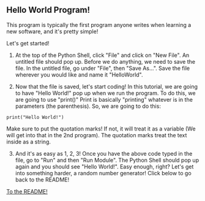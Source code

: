 ## Hello World Program!

This program is typically the first program anyone writes when learning a new software, and it's pretty simple!

Let's get started!

1) At the top of the Python Shell, click "File" and click on "New File". An untitled file should pop up. Before we do anything, we need to save the file. In the untitled file, go under "File", then "Save As...". Save the file wherever you would like and name it "HelloWorld".

2) Now that the file is saved, let's start coding! In this tutorial, we are going to have "Hello World!" pop up when we run the program. To do this, we are going to use "print()" Print is basically "printing" whatever is in the parameters (the parenthesis). So, we are going to do this:

```
print("Hello World!")
```
Make sure to put the quotation marks! If not, it will treat it as a variable (We will get into that in the 2nd program). The quotation marks treat the text inside as a string.

3) And it's as easy as 1, 2, 3! Once you have the above code typed in the file, go to "Run" and then "Run Module". The Python Shell should pop up again and you should see "Hello World!". Easy enough, right? Let's get into something harder, a random number generator! Click below to go back to the README!

[To the README!](README.md)
